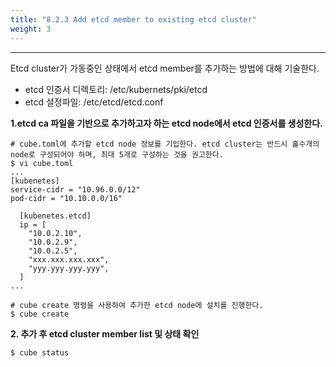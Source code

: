 ```yaml
---
title: "8.2.3 Add etcd member to existing etcd cluster"
weight: 3
---
```


---
Etcd cluster가 가동중인 상태에서 etcd member를 추가하는 방법에 대해 기술한다.

* etcd 인증서 디렉토리: /etc/kubernets/pki/etcd
* etcd 설정파일: /etc/etcd/etcd.conf

**1.etcd ca 파일을 기반으로 추가하고자 하는 etcd node에서 etcd 인증서를 생성한다.**

```
# cube.toml에 추가할 etcd node 정보를 기입한다. etcd cluster는 반드시 홀수개의 node로 구성되어야 하며, 최대 5개로 구성하는 것을 권고한다.
$ vi cube.toml
...
[kubenetes]
service-cidr = "10.96.0.0/12"
pod-cidr = "10.10.0.0/16"

  [kubenetes.etcd]
  ip = [
    "10.0.2.10",
    "10.0.2.9",
    "10.0.2.5",
    "xxx.xxx.xxx.xxx",
    "yyy.yyy.yyy.yyy",            
  ]
...

# cube create 명령을 사용하여 추가한 etcd node에 설치를 진행한다.
$ cube create
```

**2. 추가 후 etcd cluster member list 및 상태 확인**

```
$ cube status
```
